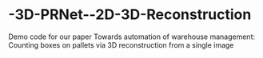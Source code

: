 # -3D-PRNet--2D-3D-Reconstruction
Demo code for our paper
Towards automation of warehouse management: Counting boxes on pallets via 3D reconstruction from a
single image
